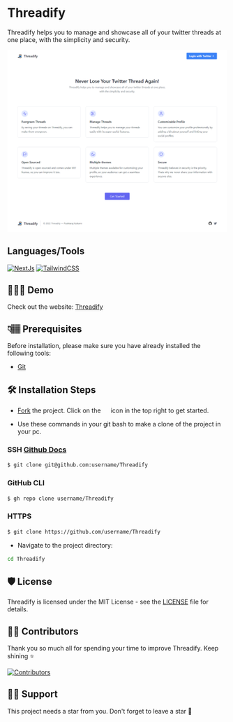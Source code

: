 # Threadify

Threadify helps you to manage and showcase all of your twitter threads at one place, with the simplicity and security.

![Screenshot of the home page](https://github.com/pushkaraj2007/Threadify/blob/main/public/Threadify.png)

## Languages/Tools

<a href="https://nextjs.org/" target="_blank" rel="noreferrer"><img src="https://raw.githubusercontent.com/danielcranney/readme-generator/main/public/icons/skills/nextjs-colored.svg" width="36" height="36" alt="NextJs" /></a>
<a href="https://tailwindcss.com/" target="_blank" rel="noreferrer"><img src="https://raw.githubusercontent.com/danielcranney/readme-generator/main/public/icons/skills/tailwindcss-colored.svg" width="36" height="36" alt="TailwindCSS" /></a>

## 👩🏽‍💻 Demo

Check out the website: [Threadify](https://threadify.vercel.app)

## 👇🏽 Prerequisites

Before installation, please make sure you have already installed the following tools:

- [Git](https://git-scm.com/downloads)

## 🛠️ Installation Steps

- [Fork](https://github.com/pushkaraj2007/Threadify/fork) the project. Click on the <a href="https://github.com/pushkaraj2007/Threadiify/fork"><img src="https://i.imgur.com/G4z1kEe.png" height="15" width="15"></a> icon in the top right to get started.

- Use these commands in your git bash to make a clone of the project in your pc.

### SSH [Github Docs](https://docs.github.com/en/authentication/connecting-to-github-with-ssh)

```bash
$ git clone git@github.com:username/Threadify
```

### GitHub CLI

```bash
$ gh repo clone username/Threadify
```

### HTTPS

```bash
$ git clone https://github.com/username/Threadify
```

- Navigate to the project directory:

```bash
cd Threadify
```

## 🛡️ License

Threadify is licensed under the MIT License - see the [LICENSE](Licence) file for details.

## 💪🏽 Contributors

Thank you so much all for spending your time to improve Threadify. Keep shining ⭐

[![Contributors](https://contrib.rocks/image?repo=pushkaraj2007/Threadify)](https://github.com/pushkaraj2007/Threadify/graphs/contributors)

## 🙏🏽 Support

This project needs a star️ from you. Don't forget to leave a star 🌟
